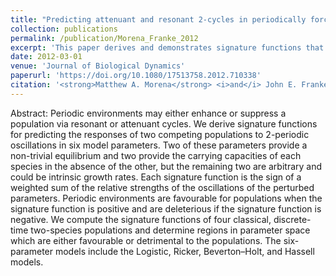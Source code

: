 ```yaml
---
title: "Predicting attenuant and resonant 2-cycles in periodically forced discrete-time two-species population models"
collection: publications
permalink: /publication/Morena_Franke_2012
excerpt: 'This paper derives and demonstrates signature functions that predict the responses of two competing populations to periodically-forced six-parameter Logistic, Ricker, Beverton-Holt, and Hassell models.'
date: 2012-03-01
venue: 'Journal of Biological Dynamics'
paperurl: 'https://doi.org/10.1080/17513758.2012.710338'
citation: '<strong>Matthew A. Morena</strong> <i>and</i> John E. Franke, "Predicting attenuant and resonant 2-cycles in periodically forced discrete-time two-species population models", Journal of Biological Dynamics 6(2), 782-812 (2012)'
---
```

Abstract: Periodic environments may either enhance or suppress a population via resonant or attenuant cycles. We derive signature functions for predicting the responses of two competing populations to 2-periodic oscillations in six model parameters. Two of these parameters provide a non-trivial equilibrium and two provide the carrying capacities of each species in the absence of the other, but the remaining two are arbitrary and could be intrinsic growth rates. Each signature function is the sign of a weighted sum of the relative strengths of the oscillations of the perturbed parameters. Periodic environments are favourable for populations when the signature function is positive and are deleterious if the signature function is negative. We compute the signature functions of four classical, discrete-time two-species populations and determine regions in parameter space which are either favourable or detrimental to the populations. The six-parameter models include the Logistic, Ricker, Beverton–Holt, and Hassell models.
